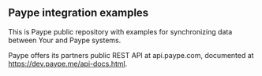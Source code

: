 Paype integration examples
--------------------------
This is Paype public repository with examples for synchronizing data between Your and Paype systems.

Paype offers its partners public REST API at api.paype.com, documented at https://dev.paype.me/api-docs.html.
